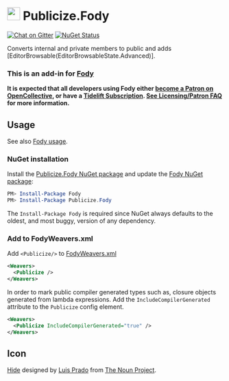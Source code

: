 # <img src="/package_icon.png" height="30px"> Publicize.Fody

[![Chat on Gitter](https://img.shields.io/gitter/room/fody/fody.svg)](https://gitter.im/Fody/Fody)
[![NuGet Status](https://img.shields.io/nuget/v/Publicize.Fody.svg)](https://www.nuget.org/packages/Publicize.Fody/)

Converts internal and private members to public and adds [EditorBrowsable(EditorBrowsableState.Advanced)].


### This is an add-in for [Fody](https://github.com/Fody/Home/)

**It is expected that all developers using Fody either [become a Patron on OpenCollective](https://opencollective.com/fody/), or have a [Tidelift Subscription](https://tidelift.com/subscription/pkg/nuget-fody?utm_source=nuget-fody&utm_medium=referral&utm_campaign=enterprise). [See Licensing/Patron FAQ](https://github.com/Fody/Home/blob/master/pages/licensing-patron-faq.md) for more information.**


## Usage

See also [Fody usage](https://github.com/Fody/Home/blob/master/pages/usage.md).


### NuGet installation

Install the [Publicize.Fody NuGet package](https://nuget.org/packages/Publicize.Fody/) and update the [Fody NuGet package](https://nuget.org/packages/Fody/):

```powershell
PM> Install-Package Fody
PM> Install-Package Publicize.Fody
```

The `Install-Package Fody` is required since NuGet always defaults to the oldest, and most buggy, version of any dependency.


### Add to FodyWeavers.xml

Add `<Publicize/>` to [FodyWeavers.xml](https://github.com/Fody/Home/blob/master/pages/usage.md#add-fodyweaversxml)

```xml
<Weavers>
  <Publicize />
</Weavers>
```

In order to mark public compiler generated types such as, closure objects generated from lambda expressions. Add the `IncludeCompilerGenerated` attribute to the `Publicize` config element.
```xml
<Weavers>
  <Publicize IncludeCompilerGenerated="true" />
</Weavers>
```


## Icon

[Hide](https://thenounproject.com/noun/hide/#icon-No8013) designed by [Luis Prado](https://thenounproject.com/Luis) from [The Noun Project](https://thenounproject.com).